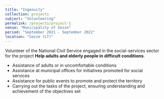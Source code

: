 ```yaml
---
title: "Ingenuity"
collection: projects
subject: "Volunteering"
permalink: /projects/project-1
venue: "Municipality of Sezze"
period: "September 2021 - September 2022"
location: "Sezze (LT)"
---
```

Volunteer of the National Civil Service engaged in the social-services sector for the project **Help adults and elderly people in difficult conditions**.

- Assistance of adults or in uncomfortable conditions
- Assistance at municipal offices for initiatives promoted for social services
- Assistance for public events to promote and protect the territory
- Carrying out the tasks of the project, ensuring understanding and achievement of the objectives set
